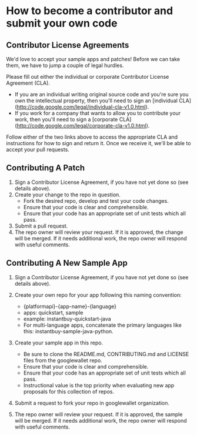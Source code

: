 # How to become a contributor and submit your own code

## Contributor License Agreements

We'd love to accept your sample apps and patches! Before we can take them, we 
have to jump a couple of legal hurdles.

Please fill out either the individual or corporate Contributor License Agreement
(CLA).

  * If you are an individual writing original source code and you're sure you
    own the intellectual property, then you'll need to sign an [individual CLA]
    (http://code.google.com/legal/individual-cla-v1.0.html).
  * If you work for a company that wants to allow you to contribute your work,
    then you'll need to sign a [corporate CLA]
    (http://code.google.com/legal/corporate-cla-v1.0.html).

Follow either of the two links above to access the appropriate CLA and
instructions for how to sign and return it. Once we receive it, we'll be able to
accept your pull requests.

## Contributing A Patch

1. Sign a Contributor License Agreement, if you have not yet done so (see
   details above).
1. Create your change to the repo in question.
    * Fork the desired repo, develop and test your code changes.
    * Ensure that your code is clear and comprehensible.
    * Ensure that your code has an appropriate set of unit tests which all pass.
1. Submit a pull request.
1. The repo owner will review your request. If it is approved, the change will
   be merged. If it needs additional work, the repo owner will respond with
   useful comments.

## Contributing A New Sample App

1. Sign a Contributor License Agreement, if you have not yet done so (see
   details above).
1. Create your own repo for your app following this naming convention:
    * {platformapi}-{app-name}-{language}
    * apps: quickstart, sample
    * example:  instantbuy-quickstart-java
    * For multi-language apps, concatenate the primary languages like this:
      instantbuy-sample-java-python.

1. Create your sample app in this repo.
    * Be sure to clone the README.md, CONTRIBUTING.md and LICENSE files from the
      googlewallet repo.
    * Ensure that your code is clear and comprehensible.
    * Ensure that your code has an appropriate set of unit tests which all pass.
    * Instructional value is the top priority when evaluating new app proposals for
      this collection of repos.
1. Submit a request to fork your repo in googlewallet organization.
1. The repo owner will review your request. If it is approved, the sample will
   be merged. If it needs additional work, the repo owner will respond with 
   useful comments.

